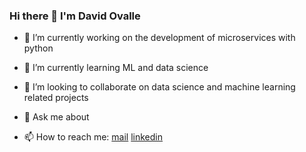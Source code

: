 ### Hi there 👋 I'm David Ovalle



- 🔭 I’m currently working on the development of microservices with python

- 🌱 I’m currently learning ML and data science

- 👯 I’m looking to collaborate on data science and machine learning related projects

- 💬 Ask me about 

- 📫 How to reach me:
  [mail](david.giovanni.ovalle@gmail.com)
  [linkedin](https://www.linkedin.com/feed/)
